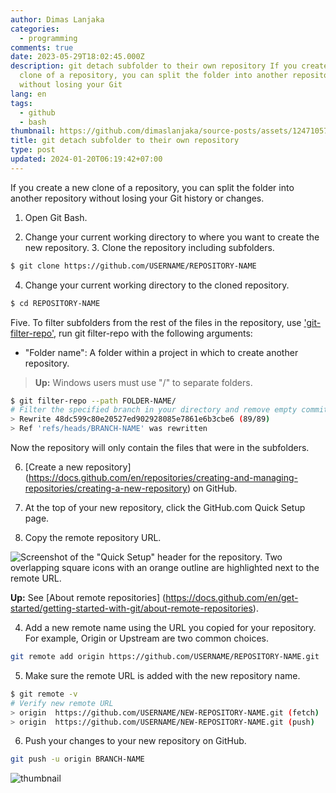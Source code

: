 ```yaml
---
author: Dimas Lanjaka
categories:
  - programming
comments: true
date: 2023-05-29T18:02:45.000Z
description: git detach subfolder to their own repository If you create a new
  clone of a repository, you can split the folder into another repository
  without losing your Git
lang: en
tags:
  - github
  - bash
thumbnail: https://github.com/dimaslanjaka/source-posts/assets/12471057/aba30e58-526f-48c3-a2c5-fe7df582b8b2
title: git detach subfolder to their own repository
type: post
updated: 2024-01-20T06:19:42+07:00
---
```


If you create a new clone of a repository, you can split the folder into another repository without losing your Git history or changes.

1. Open Git Bash.

2. Change your current working directory to where you want to create the new repository. 3. Clone the repository including subfolders.

```bash
$ git clone https://github.com/USERNAME/REPOSITORY-NAME
```

4. Change your current working directory to the cloned repository.

```bash
$ cd REPOSITORY-NAME
```

Five. To filter subfolders from the rest of the files in the repository, use ['git-filter-repo'](https://github.com/newren/git-filter-repo), run git filter-repo with the following arguments:

- "Folder name":
A folder within a project in which to create another repository.

> **Up:** Windows users must use "/" to separate folders.

```bash
$ git filter-repo --path FOLDER-NAME/
# Filter the specified branch in your directory and remove empty commits
> Rewrite 48dc599c80e20527ed902928085e7861e6b3cbe6 (89/89)
> Ref 'refs/heads/BRANCH-NAME' was rewritten
```

Now the repository will only contain the files that were in the subfolders.

6. [Create a new repository] (https://docs.github.com/en/repositories/creating-and-managing-repositories/creating-a-new-repository) on GitHub.

7. At the top of your new repository, click the GitHub.com Quick Setup page.

3. Copy the remote repository URL.

![Screenshot of the "Quick Setup" header for the repository. Two overlapping square icons with an orange outline are highlighted next to the remote URL. ](https://docs.github.com/assets/cb-48149/images/help/repository/copy-remote-repository-url-quick-setup.png)

**Up:** See [About remote repositories] (https://docs.github.com/en/get-started/getting-started-with-git/about-remote-repositories).

4. Add a new remote name using the URL you copied for your repository. For example, Origin or Upstream are two common choices.

```bash
git remote add origin https://github.com/USERNAME/REPOSITORY-NAME.git
```

5. Make sure the remote URL is added with the new repository name.

```bash
$ git remote -v
# Verify new remote URL
> origin  https://github.com/USERNAME/NEW-REPOSITORY-NAME.git (fetch)
> origin  https://github.com/USERNAME/NEW-REPOSITORY-NAME.git (push)
```

6. Push your changes to your new repository on GitHub.

```bash
git push -u origin BRANCH-NAME
```

![thumbnail](https://github.com/dimaslanjaka/source-posts/assets/12471057/aba30e58-526f-48c3-a2c5-fe7df582b8b2)
